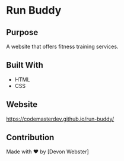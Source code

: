 # Run Buddy

## Purpose
A website that offers fitness training services.

## Built With
* HTML
* CSS

## Website
https://codemasterdev.github.io/run-buddy/

## Contribution
Made with ❤️ by [Devon Webster]
